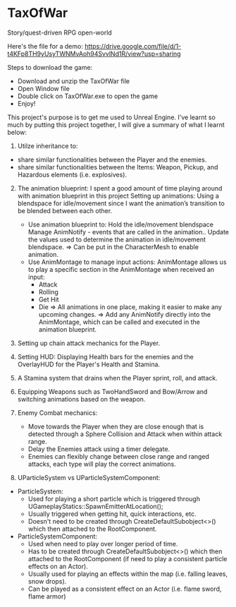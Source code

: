 # TaxOfWar
 Story/quest-driven RPG open-world 
 
 Here's the file for a demo: https://drive.google.com/file/d/1-t4KFp8TH9yUsyTWNMvAoh94SvvlNd1R/view?usp=sharing
 
 Steps to download the game:
 + Download and unzip the TaxOfWar file
 + Open Window file
 + Double click on TaxOfWar.exe to open the game
 + Enjoy!

This project's purpose is to get me used to Unreal Engine. I've learnt so much by putting this project together, I will give a summary of what I learnt below:
1. Utilze inheritance to:
  + share similar functionalities between the Player and the enemies.
  + share similar functionalities between the Items: Weapon, Pickup, and Hazardous elements (i.e. explosives).
  
2. The animation blueprint: I spent a good amount of time playing around with animation blueprint in this project
  Setting up animations:
    Using a blendspace for idle/movement since I want the animation’s transition to be blended between each other.
    + Use animation blueprint to:
    Hold the idle/movement blendspace
    Manage AnimNotify - events that are called in the animation..
    Update the values used to determine the animation in idle/movement blendspace.
    => Can be put in the CharacterMesh to enable animation.
    + Use AnimMontage to manage input actions:
    AnimMontage allows us to play a specific section in the AnimMontage when received an input:
      + Attack
      + Rolling
      + Get Hit
      + Die
    => All animations in one place, making it easier to make any upcoming changes.
    => Add any AnimNotify directly into the AnimMontage, which can be called and executed in the animation blueprint.

3. Setting up chain attack mechanics for the Player.
    
4. Setting HUD: Displaying Health bars for the enemies and the OverlayHUD for the Player's Health and Stamina.

5. A Stamina system that drains when the Player sprint, roll, and attack.

6. Equipping Weapons such as TwoHandSword and Bow/Arrow and switching animations based on the weapon.

7. Enemy Combat mechanics:
   + Move towards the Player when they are close enough that is detected through a Sphere Collision and Attack when within attack range.
   + Delay the Enemies attack using a timer delegate.
   + Enemies can flexibly change between close range and ranged attacks, each type will play the correct animations.
  
8. UParticleSystem vs UParticleSystemComponent:
 + ParticleSystem: 
   + Used for playing a short particle which is triggered through UGameplayStatics::SpawnEmitterAtLocation();
   + Usually triggered when getting hit, quick interactions, etc.
   + Doesn't need to be created through CreateDefaultSubobject<>() which then attached to the RootComponent.
 + ParticleSystemComponent:
   + Used when need to play over longer period of time.
   + Has to be created through CreateDefaultSubobject<>() which then attached to the RootComponent (if need to play a consistent particle effects on an Actor).
   + Usually used for playing an effects within the map (i.e. falling leaves, snow drops).
   + Can be played as a consistent effect on an Actor (i.e. flame sword, flame armor)
